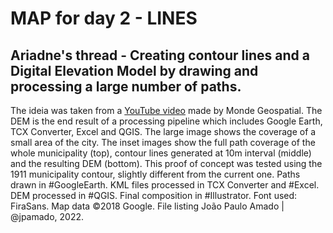 <h1>MAP for day 2 - LINES</h1>
<h2>Ariadne's thread - Creating contour lines and a Digital Elevation Model by drawing and processing a large number of paths.</h2>
The ideia was taken from a <a href="youtu.be/watch?v=bLbY3iMBW-A">YouTube video</a> made by Monde Geospatial. The DEM is the end result of a processing pipeline which includes Google Earth, TCX Converter, Excel and QGIS. 
The large image shows the coverage of a small area of the city. The inset images show the full path coverage of the whole municipality (top), contour lines generated at 10m interval (middle) and the resulting DEM (bottom).
This proof of concept was tested using the 1911 municipality contour, slightly different from the current one.
Paths drawn in #GoogleEarth. KML files processed in TCX Converter and #Excel. DEM processed in #QGIS. Final composition in #Illustrator. Font used: FiraSans. Map data ©2018 Google.
File listing
João Paulo Amado | @jpamado, 2022.
